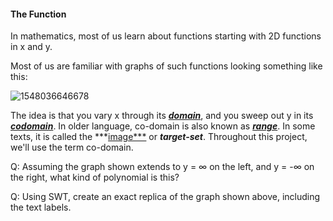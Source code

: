 #### The Function

In mathematics, most of us learn about functions starting with 2D functions in x and y.



Most of us are familiar with graphs of such functions looking something like this:

![1548036646678](..\..\..\artifacts\1548036646678.png)

The idea is that you vary x through its ***[domain](https://en.wikipedia.org/wiki/Domain_of_a_function)***, and you sweep out y in its ***[codomain](https://en.wikipedia.org/wiki/Codomain)***.  In older language, co-domain is also known as ***[range](https://en.wikipedia.org/wiki/Range_(mathematics))***.  In some texts, it is called the ***[image***](https://en.wikipedia.org/wiki/Image_(mathematics)) or ***target-set***. Throughout this project, we'll use the term co-domain.

Q: Assuming the graph shown extends to y = $\infty$ on the left, and y = -$\infty$ on the right, what kind of polynomial is this?

Q: Using SWT, create an exact replica of the graph shown above, including the text labels.

